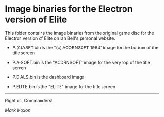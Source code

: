 # Image binaries for the Electron version of Elite

This folder contains the image binaries from the original game disc for the Electron version of Elite on Ian Bell's personal website.

* P.(C)ASFT.bin is the "(c) ACORNSOFT 1984" image for the bottom of the title screen

* P.A-SOFT.bin is the "ACORNSOFT" image for the very top of the title screen

* P.DIALS.bin is the dashboard image

* P.ELITE.bin is the "ELITE" image for the title screen

---

Right on, Commanders!

_Mark Moxon_